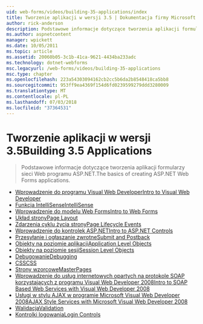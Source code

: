 ```yaml
---
uid: web-forms/videos/building-35-applications/index
title: Tworzenie aplikacji w wersji 3.5 | Dokumentacja firmy Microsoft
author: rick-anderson
description: Podstawowe informacje dotyczące tworzenia aplikacji formularzy sieci Web programu ASP.NET.
ms.author: aspnetcontent
manager: wpickett
ms.date: 10/05/2011
ms.topic: article
ms.assetid: 20060b05-3c1b-41ca-9621-4434ba233adc
ms.technology: dotnet-webforms
msc.legacyurl: /web-forms/videos/building-35-applications
msc.type: chapter
ms.openlocfilehash: 223a54303094162cb2cc5b6da2b8548418ca5bb8
ms.sourcegitcommit: 953ff9ea4369f154d6fd0239599279ddd3280009
ms.translationtype: MT
ms.contentlocale: pl-PL
ms.lasthandoff: 07/03/2018
ms.locfileid: "37364531"
---
```

<a name="building-35-applications"></a><span data-ttu-id="f8f35-103">Tworzenie aplikacji w wersji 3.5</span><span class="sxs-lookup"><span data-stu-id="f8f35-103">Building 3.5 Applications</span></span>
====================
> <span data-ttu-id="f8f35-104">Podstawowe informacje dotyczące tworzenia aplikacji formularzy sieci Web programu ASP.NET.</span><span class="sxs-lookup"><span data-stu-id="f8f35-104">The basics of creating ASP.NET Web Forms applications.</span></span>


- [<span data-ttu-id="f8f35-105">Wprowadzenie do programu Visual Web Developer</span><span class="sxs-lookup"><span data-stu-id="f8f35-105">Intro to Visual Web Developer</span></span>](intro-to-visual-web-developer.md)
- [<span data-ttu-id="f8f35-106">Funkcja IntelliSense</span><span class="sxs-lookup"><span data-stu-id="f8f35-106">IntelliSense</span></span>](intellisense.md)
- [<span data-ttu-id="f8f35-107">Wprowadzenie do modelu Web Forms</span><span class="sxs-lookup"><span data-stu-id="f8f35-107">Intro to Web Forms</span></span>](intro-to-web-forms.md)
- [<span data-ttu-id="f8f35-108">Układ strony</span><span class="sxs-lookup"><span data-stu-id="f8f35-108">Page Layout</span></span>](page-layout.md)
- [<span data-ttu-id="f8f35-109">Zdarzenia cyklu życia strony</span><span class="sxs-lookup"><span data-stu-id="f8f35-109">Page Lifecycle Events</span></span>](page-lifecycle-events.md)
- [<span data-ttu-id="f8f35-110">Wprowadzenie do kontrolek ASP.NET</span><span class="sxs-lookup"><span data-stu-id="f8f35-110">Intro to ASP.NET Controls</span></span>](intro-to-aspnet-controls.md)
- [<span data-ttu-id="f8f35-111">Przesyłanie i ogłaszanie zwrotne</span><span class="sxs-lookup"><span data-stu-id="f8f35-111">Submit and Postback</span></span>](submit-and-postback.md)
- [<span data-ttu-id="f8f35-112">Obiekty na poziomie aplikacji</span><span class="sxs-lookup"><span data-stu-id="f8f35-112">Application Level Objects</span></span>](application-level-objects.md)
- [<span data-ttu-id="f8f35-113">Obiekty na poziomie sesji</span><span class="sxs-lookup"><span data-stu-id="f8f35-113">Session Level Objects</span></span>](session-level-objects.md)
- [<span data-ttu-id="f8f35-114">Debugowanie</span><span class="sxs-lookup"><span data-stu-id="f8f35-114">Debugging</span></span>](debugging.md)
- [<span data-ttu-id="f8f35-115">CSS</span><span class="sxs-lookup"><span data-stu-id="f8f35-115">CSS</span></span>](css.md)
- [<span data-ttu-id="f8f35-116">Strony wzorcowe</span><span class="sxs-lookup"><span data-stu-id="f8f35-116">MasterPages</span></span>](masterpages.md)
- [<span data-ttu-id="f8f35-117">Wprowadzenie do usług internetowych opartych na protokole SOAP korzystających z programu Visual Web Developer 2008</span><span class="sxs-lookup"><span data-stu-id="f8f35-117">Intro to SOAP Based Web Services with Visual Web Developer 2008</span></span>](an-introduction-to-soap-based-web-services-with-visual-web-developer-2008.md)
- [<span data-ttu-id="f8f35-118">Usługi w stylu AJAX w programie Microsoft Visual Web Developer 2008</span><span class="sxs-lookup"><span data-stu-id="f8f35-118">AJAX Style Services with Microsoft Visual Web Developer 2008</span></span>](ajax-style-services-with-microsoft-visual-web-developer-2008.md)
- [<span data-ttu-id="f8f35-119">Walidacja</span><span class="sxs-lookup"><span data-stu-id="f8f35-119">Validation</span></span>](validation.md)
- [<span data-ttu-id="f8f35-120">Kontrolki logowania</span><span class="sxs-lookup"><span data-stu-id="f8f35-120">Login Controls</span></span>](login-controls.md)
